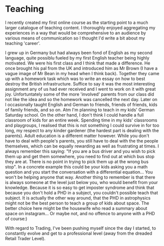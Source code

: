# Teaching
I recently created my first online course as the starting point to a much larger catalogue of teaching content. I thoroughly enjoyed aggregating my experiences in a way that would be comprehensive to an audience by various means of communication so I thought I'd write a bit about my teaching 'career'.

I grew up in Germany but had always been fond of English as my second language, quite possiblu fueled by my first English teacher being highly motivated. We were his first class and I think that made a difference. He once brought his pal from the UK and introduced him as Mr Brown (I have a vague image of Mr Bean in my head when I think back). Together they came up with a homework task which was to write an essay on how to best destroy the British infrastructure. Suffice to say it was the most interesting assignment any of us had ever received and I went to work on it with great joy. Unfortuntately some of the more 'involved' parents from our class did not like the idea and so the homework was cancelled the next day.
Later on I occasionally taught English and German to friends, friends of friends, kids of family friends, and so on. Atm I'm planning to teach in my kids' German Saturday school. On the other hand, I don't think I could handle a full classroom of kids for an entire week. Spending time in my kids' classrooms and playgroups, I realised that this is not something I could survive in for too long, my respect to any kinder gardener (the hardest part is dealing with the parents).
Adult education is a different matter however. While you don't have to deal with people's parents, you still have to deal with the the people themselves, which can be equally rewarding as well as frustrating at times. I always remember this saying: "If you are a bus driver and you wish to pick them up and get them somewhere, you need to find out at which bus stop they are at. There is no point in trying to pick them up at the wrong bus stop". In a concrete example this could be your kids asking you a math question and you start the conversation with a differential equation... You won't be helping anyone that way. Another thing to remember is that there is always someone at the level just below you, who would benefit from your knowledge. Because it is so easy to get imposter syndrome and think that because you don't hold a PHD in a subject, you couldn't possible teach that subject. It is actually the other way around, that the PHD in astrophysics might not be the best person to teach a group of kids about space. The better choice here might be the housewife who read a summary about space on instagram... Or maybe not, and no offence to anyone with a PHD of course:)

With regard to Trading, I've been pushing myself since the day I started, to constantly evolve and get to a professional level (away from the dreaded Retail Trader Level).
